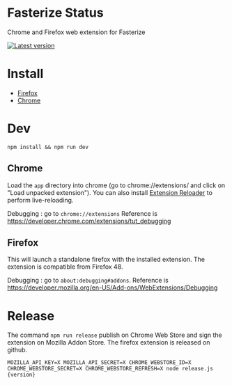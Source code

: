 # Fasterize Status

Chrome and Firefox web extension for Fasterize

[![Latest version][badge-cws]][link-cws]

  [badge-cws]: https://img.shields.io/chrome-web-store/v/pophpmnchlcddhhilmnopbahlaohdfig.svg?label=latest%20version
  [link-cws]: https://chrome.google.com/webstore/detail/fasterize-status/pophpmnchlcddhhilmnopbahlaohdfig "Version published on Chrome Web Store"

# Install

 * [Firefox](https://github.com/fasterize/fasterize-web-extension/releases/download/3.0.0/fasterize_status-3.0.0-an.fx.xpi)
 * [Chrome](https://chrome.google.com/webstore/detail/fasterize-status/pophpmnchlcddhhilmnopbahlaohdfig)

# Dev
    npm install && npm run dev

## Chrome

Load the `app` directory into chrome (go to chrome://extensions/ and click on "Load unpacked extension").
You can also install [Extension Reloader](https://chrome.google.com/webstore/detail/extensions-reloader/fimgfedafeadlieiabdeeaodndnlbhid) to perform live-reloading.

Debugging : go to `chrome://extensions`
Reference is https://developer.chrome.com/extensions/tut_debugging

## Firefox

This will launch a standalone firefox with the installed extension. The extension is compatible from Firefox 48.

Debugging : go to `about:debugging#addons`.
Reference is https://developer.mozilla.org/en-US/Add-ons/WebExtensions/Debugging

# Release

The command `npm run release` publish on Chrome Web Store and sign the extension on Mozilla Addon Store. The firefox extension is released on github.

    MOZILLA_API_KEY=X MOZILLA_API_SECRET=X CHROME_WEBSTORE_ID=X CHROME_WEBSTORE_SECRET=X CHROME_WEBSTORE_REFRESH=X node release.js {version}
